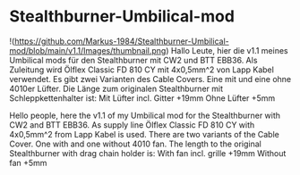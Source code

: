 # Stealthburner-Umbilical-mod
!(https://github.com/Markus-1984/Stealthburner-Umbilical-mod/blob/main/v1.1/Images/thumbnail.png)
Hallo Leute,
hier die v1.1 meines Umbilical mods für den Stealthburner mit CW2 und BTT EBB36. Als Zuleitung wird Ölflex Classic FD 810 CY mit 4x0,5mm^2 von Lapp Kabel verwendet.
Es gibt zwei Varianten des Cable Covers. Eine mit und eine ohne 4010er Lüfter.
Die Länge zum originalen Stealthburner mit Schleppkettenhalter ist:
Mit Lüfter incl. Gitter +19mm
Ohne Lüfter +5mm

Hello people,
here the v1.1 of my Umbilical mod for the Stealthburner with CW2 and BTT EBB36. As supply line Ölflex Classic FD 810 CY with 4x0,5mm^2 from Lapp Kabel is used.
There are two variants of the Cable Cover. One with and one without 4010 fan.
The length to the original Stealthburner with drag chain holder is:
With fan incl. grille +19mm
Without fan +5mm
